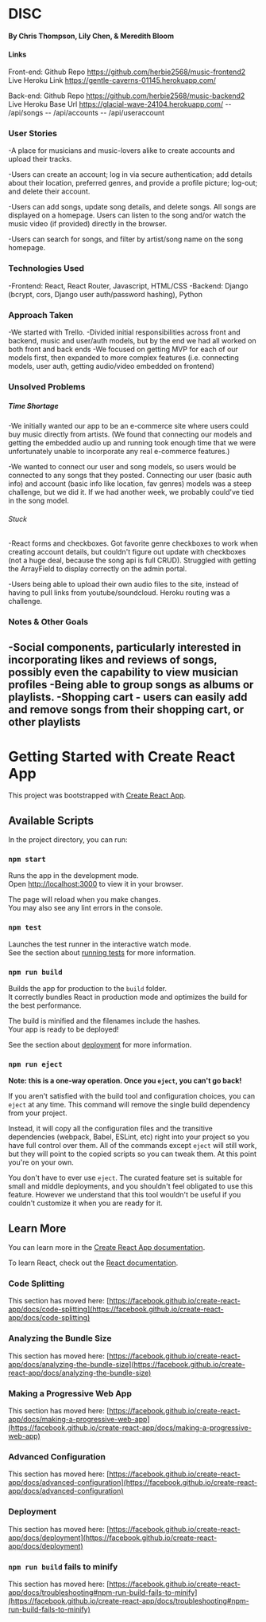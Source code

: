 # DISC

**By Chris Thompson, Lily Chen, & Meredith Bloom**

#### Links

Front-end:
Github Repo <https://github.com/herbie2568/music-frontend2>
Live Heroku Link <https://gentle-caverns-01145.herokuapp.com/>

Back-end:
Github Repo <https://github.com/herbie2568/music-backend2>
Live Heroku Base Url <https://glacial-wave-24104.herokuapp.com/>
 -- /api/songs
 -- /api/accounts
 -- /api/useraccount

### User Stories

-A place for musicians and music-lovers alike to create accounts and upload their tracks.

-Users can create an account; log in via secure authentication; add details about their location, preferred genres, and provide a profile picture; log-out; and delete their account.

-Users can add songs, update song details, and delete songs. All songs are displayed on a homepage. Users can listen to the song and/or watch the music video (if provided) directly in the browser.

-Users can search for songs, and filter by artist/song name on the song homepage.

### Technologies Used

-Frontend: React, React Router, Javascript, HTML/CSS
-Backend: Django (bcrypt, cors, Django user auth/password hashing), Python

### Approach Taken

-We started with Trello.
-Divided initial responsibilities across front and backend, music and user/auth models, but by the end we had all worked on both front and back ends
-We focused on getting MVP for each of our models first, then expanded to more complex features (i.e. connecting models, user auth, getting audio/video embedded on frontend)

### Unsolved Problems

##### Time Shortage

-We initially wanted our app to be an e-commerce site where users could buy music directly from artists. (We found that connecting our models and getting the embedded audio up and running took enough time that we were unfortunately unable to incorporate any real e-commerce features.)

-We wanted to connect our user and song models, so users would be connected to any songs that they posted. Connecting our user (basic auth info) and account (basic info like location, fav genres) models was a steep challenge, but we did it. If we had another week, we probably could've tied in the song model.

###### Stuck

-React forms and checkboxes. Got favorite genre checkboxes to work when creating account details, but couldn't figure out update with checkboxes (not a huge deal, because the song api is full CRUD). Struggled with getting the ArrayField to display correctly on the admin portal.

-Users being able to upload their own audio files to the site, instead of having to pull links from youtube/soundcloud. Heroku routing was a challenge.

### Notes & Other Goals

-Social components, particularly interested in incorporating likes and reviews of songs, possibly even the capability to view musician profiles
-Being able to group songs as albums or playlists.
-Shopping cart - users can easily add and remove songs from their shopping cart, or other playlists
-


# Getting Started with Create React App

This project was bootstrapped with [Create React App](https://github.com/facebook/create-react-app).

## Available Scripts

In the project directory, you can run:

### `npm start`

Runs the app in the development mode.\
Open [http://localhost:3000](http://localhost:3000) to view it in your browser.

The page will reload when you make changes.\
You may also see any lint errors in the console.

### `npm test`

Launches the test runner in the interactive watch mode.\
See the section about [running tests](https://facebook.github.io/create-react-app/docs/running-tests) for more information.

### `npm run build`

Builds the app for production to the `build` folder.\
It correctly bundles React in production mode and optimizes the build for the best performance.

The build is minified and the filenames include the hashes.\
Your app is ready to be deployed!

See the section about [deployment](https://facebook.github.io/create-react-app/docs/deployment) for more information.

### `npm run eject`

**Note: this is a one-way operation. Once you `eject`, you can't go back!**

If you aren't satisfied with the build tool and configuration choices, you can `eject` at any time. This command will remove the single build dependency from your project.

Instead, it will copy all the configuration files and the transitive dependencies (webpack, Babel, ESLint, etc) right into your project so you have full control over them. All of the commands except `eject` will still work, but they will point to the copied scripts so you can tweak them. At this point you're on your own.

You don't have to ever use `eject`. The curated feature set is suitable for small and middle deployments, and you shouldn't feel obligated to use this feature. However we understand that this tool wouldn't be useful if you couldn't customize it when you are ready for it.

## Learn More

You can learn more in the [Create React App documentation](https://facebook.github.io/create-react-app/docs/getting-started).

To learn React, check out the [React documentation](https://reactjs.org/).

### Code Splitting

This section has moved here: [https://facebook.github.io/create-react-app/docs/code-splitting](https://facebook.github.io/create-react-app/docs/code-splitting)

### Analyzing the Bundle Size

This section has moved here: [https://facebook.github.io/create-react-app/docs/analyzing-the-bundle-size](https://facebook.github.io/create-react-app/docs/analyzing-the-bundle-size)

### Making a Progressive Web App

This section has moved here: [https://facebook.github.io/create-react-app/docs/making-a-progressive-web-app](https://facebook.github.io/create-react-app/docs/making-a-progressive-web-app)

### Advanced Configuration

This section has moved here: [https://facebook.github.io/create-react-app/docs/advanced-configuration](https://facebook.github.io/create-react-app/docs/advanced-configuration)

### Deployment

This section has moved here: [https://facebook.github.io/create-react-app/docs/deployment](https://facebook.github.io/create-react-app/docs/deployment)

### `npm run build` fails to minify

This section has moved here: [https://facebook.github.io/create-react-app/docs/troubleshooting#npm-run-build-fails-to-minify](https://facebook.github.io/create-react-app/docs/troubleshooting#npm-run-build-fails-to-minify)
